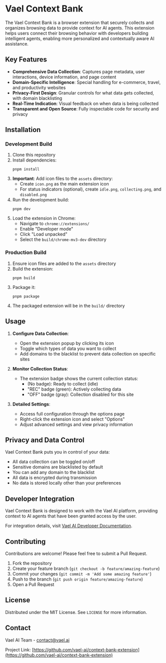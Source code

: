 # Vael Context Bank

The Vael Context Bank is a browser extension that securely collects and organizes browsing data to provide context for AI agents. This extension helps users connect their browsing behavior with developers building intelligent agents, enabling more personalized and contextually aware AI assistance.

## Key Features

- **Comprehensive Data Collection**: Captures page metadata, user interactions, device information, and page content
- **Domain-Specific Intelligence**: Special handling for e-commerce, travel, and productivity websites
- **Privacy-First Design**: Granular controls for what data gets collected, with domain blacklisting
- **Real-Time Indication**: Visual feedback on when data is being collected
- **Transparent and Open Source**: Fully inspectable code for security and privacy

## Installation

### Development Build

1. Clone this repository
2. Install dependencies:
   ```
   pnpm install
   ```
3. **Important**: Add icon files to the `assets` directory:
   - Create `icon.png` as the main extension icon
   - For status indicators (optional), create `idle.png`, `collecting.png`, and `disabled.png`
4. Run the development build:
   ```
   pnpm dev
   ```
5. Load the extension in Chrome:
   - Navigate to `chrome://extensions/`
   - Enable "Developer mode"
   - Click "Load unpacked"
   - Select the `build/chrome-mv3-dev` directory

### Production Build

1. Ensure icon files are added to the `assets` directory
2. Build the extension:
   ```
   pnpm build
   ```
3. Package it:
   ```
   pnpm package
   ```
4. The packaged extension will be in the `build/` directory

## Usage

1. **Configure Data Collection**:

   - Open the extension popup by clicking its icon
   - Toggle which types of data you want to collect
   - Add domains to the blacklist to prevent data collection on specific sites

2. **Monitor Collection Status**:

   - The extension badge shows the current collection status:
     - (No badge): Ready to collect (idle)
     - "REC" badge (green): Actively collecting data
     - "OFF" badge (gray): Collection disabled for this site

3. **Detailed Settings**:
   - Access full configuration through the options page
   - Right-click the extension icon and select "Options"
   - Adjust advanced settings and view privacy information

## Privacy and Data Control

Vael Context Bank puts you in control of your data:

- All data collection can be toggled on/off
- Sensitive domains are blacklisted by default
- You can add any domain to the blacklist
- All data is encrypted during transmission
- No data is stored locally other than your preferences

## Developer Integration

Vael Context Bank is designed to work with the Vael AI platform, providing context to AI agents that have been granted access by the user.

For integration details, visit [Vael AI Developer Documentation](https://vael.ai/docs).

## Contributing

Contributions are welcome! Please feel free to submit a Pull Request.

1. Fork the repository
2. Create your feature branch (`git checkout -b feature/amazing-feature`)
3. Commit your changes (`git commit -m 'Add some amazing feature'`)
4. Push to the branch (`git push origin feature/amazing-feature`)
5. Open a Pull Request

## License

Distributed under the MIT License. See `LICENSE` for more information.

## Contact

Vael AI Team - [contact@vael.ai](mailto:contact@vael.ai)

Project Link: [https://github.com/vael-ai/context-bank-extension](https://github.com/vael-ai/context-bank-extension)
